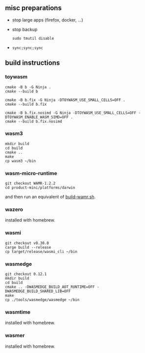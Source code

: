 ## misc preparations

* stop large apps (firefox, docker, ...)

* stop backup

  ```
  sudo tmutil disable
  ```

* `sync;sync;sync`

## build instructions

### toywasm

```
cmake -B b -G Ninja .
cmake --build b

cmake -B b.fix -G Ninja -DTOYWASM_USE_SMALL_CELLS=OFF .
cmake --build b.fix

cmake -B b.fix.nosimd -G Ninja -DTOYWASM_USE_SMALL_CELLS=OFF -DTOYWASM_ENABLE_WASM_SIMD=OFF .
cmake --build b.fix.nosimd
```

### wasm3

```
mkdir build
cd build
cmake ..
make
cp wasm3 ~/bin
```

### wasm-micro-runtime

```
git checkout WAMR-1.2.2
cd product-mini/platforms/darwin
```

and then run an equivalent of [build-wamr.sh](build-wamr.sh).

### wazero

installed with homebrew.

### wasmi

```
git checkout v0.30.0
carge build --release
cp target/release/wasmi_cli ~/bin
```

### wasmedge

```
git checkout 0.12.1
mkdir build
cd build
cmake .. -DWASMEDGE_BUILD_AOT_RUNTIME=OFF -DWASMEDGE_BUILD_SHARED_LIB=OFF
make
cp ./tools/wasmedge/wasmedge ~/bin
```

### wasmtime

installed with homebrew.

### wasmer

installed with homebrew.
